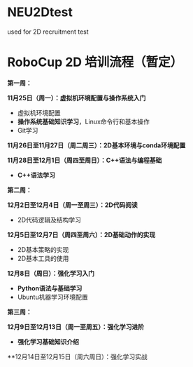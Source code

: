 # NEU2Dtest
used for 2D recruitment test
# RoboCup 2D 培训流程（暂定）

**第一周：**

**11月25日（周一）：虚拟机环境配置与操作系统入门**

- 虚拟机环境配置
- **操作系统基础知识学习**，Linux命令行和基本操作
- Git学习

**11月26日至11月27日（周二周三）：2D基本环境与conda环境配置**

**11月28日至12月1日（周四至周日）：C++语法与编程基础**

- **C++语法学习**


**第二周：**

**12月2日至12月4日（周一至周三）：2D代码阅读**

- 2D代码逻辑及结构学习

**12月5日至12月7日（周四至周六）：2D基础动作的实现**

- 2D基本策略的实现
- 2D基本工具的使用

**12月8日（周日）：强化学习入门**

- **Python语法与基础学习**
- Ubuntu机器学习环境配置


**第三周：**

**12月9日至12月13日（周一至周五）：强化学习进阶**

- **强化学习基础知识介绍**

**12月14日至12月15日（周六周日）：强化学习实战
